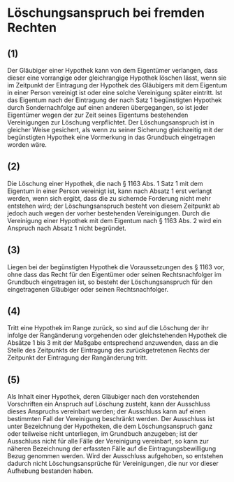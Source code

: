 # Löschungsanspruch bei fremden Rechten



## (1)

 Der Gläubiger einer Hypothek kann von dem Eigentümer verlangen, dass dieser eine vorrangige oder gleichrangige Hypothek löschen lässt, wenn sie im Zeitpunkt der Eintragung der Hypothek des Gläubigers mit dem Eigentum in einer Person vereinigt ist oder eine solche Vereinigung später eintritt. Ist das Eigentum nach der Eintragung der nach Satz 1 begünstigten Hypothek durch Sondernachfolge auf einen anderen übergegangen, so ist jeder Eigentümer wegen der zur Zeit seines Eigentums bestehenden Vereinigungen zur Löschung verpflichtet. Der Löschungsanspruch ist in gleicher Weise gesichert, als wenn zu seiner Sicherung gleichzeitig mit der begünstigten Hypothek eine Vormerkung in das Grundbuch eingetragen worden wäre.

## (2)

 Die Löschung einer Hypothek, die nach § 1163 Abs. 1 Satz 1 mit dem Eigentum in einer Person vereinigt ist, kann nach Absatz 1 erst verlangt werden, wenn sich ergibt, dass die zu sichernde Forderung nicht mehr entstehen wird; der Löschungsanspruch besteht von diesem Zeitpunkt ab jedoch auch wegen der vorher bestehenden Vereinigungen. Durch die Vereinigung einer Hypothek mit dem Eigentum nach § 1163 Abs. 2 wird ein Anspruch nach Absatz 1 nicht begründet.

## (3)

 Liegen bei der begünstigten Hypothek die Voraussetzungen des § 1163 vor, ohne dass das Recht für den Eigentümer oder seinen Rechtsnachfolger im Grundbuch eingetragen ist, so besteht der Löschungsanspruch für den eingetragenen Gläubiger oder seinen Rechtsnachfolger.

## (4)

 Tritt eine Hypothek im Range zurück, so sind auf die Löschung der ihr infolge der Rangänderung vorgehenden oder gleichstehenden Hypothek die Absätze 1 bis 3 mit der Maßgabe entsprechend anzuwenden, dass an die Stelle des Zeitpunkts der Eintragung des zurückgetretenen Rechts der Zeitpunkt der Eintragung der Rangänderung tritt.

## (5)

 Als Inhalt einer Hypothek, deren Gläubiger nach den vorstehenden Vorschriften ein Anspruch auf Löschung zusteht, kann der Ausschluss dieses Anspruchs vereinbart werden; der Ausschluss kann auf einen bestimmten Fall der Vereinigung beschränkt werden. Der Ausschluss ist unter Bezeichnung der Hypotheken, die dem Löschungsanspruch ganz oder teilweise nicht unterliegen, im Grundbuch anzugeben; ist der Ausschluss nicht für alle Fälle der Vereinigung vereinbart, so kann zur näheren Bezeichnung der erfassten Fälle auf die Eintragungsbewilligung Bezug genommen werden. Wird der Ausschluss aufgehoben, so entstehen dadurch nicht Löschungsansprüche für Vereinigungen, die nur vor dieser Aufhebung bestanden haben. 

